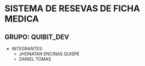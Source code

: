 # SISTEMA DE RESEVAS DE FICHA MEDICA

## GRUPO: QUIBIT_DEV

- INTEGRANTES:
  - JHONATAN ENCINAS QUISPE
  - DANIEL TOMAS
